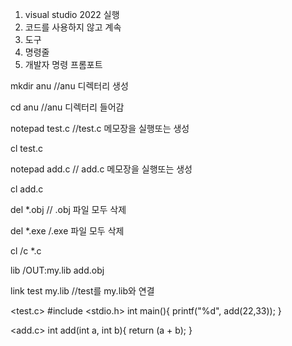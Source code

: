 1. visual studio 2022 실행
2. 코드를 사용하지 않고 계속
3. 도구
4. 명령줄
5. 개발자 명령 프롬포트

mkdir anu //anu 디렉터리 생성

cd anu //anu 디렉터리 들어감

notepad test.c //test.c 메모장을 실행또는 생성

cl test.c 

notepad add.c // add.c 메모장을 실행또는 생성

cl add.c

del *.obj // .obj 파일 모두 삭제

del *.exe /.exe 파일 모두 삭제

cl /c *.c

lib /OUT:my.lib add.obj

link test my.lib //test를 my.lib와 연결

<test.c>
#include <stdio.h>
int main(){
  printf("%d", add(22,33));
}

<add.c>
int add(int a, int b){
  return (a + b);
}


